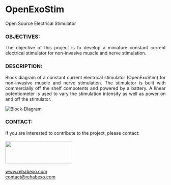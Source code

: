# OpenExoStim
Open Source Electrical Stimulator

### OBJECTIVES:
<P align="justify"> The objective of this project is to develop a miniature constant current electrical stimulator for non-invasive muscle and nerve stimulation.

### DESCRIPTION:
<P align="justify"> Block diagram of a constant current electrical stimulator (OpenExoStim) for non-invasive muscle and nerve stimulation. The stimulator is built with commercially off the shelf compotents and powered by a battery. A linear potentiometer is used to vary the stimulation intensity as well as power on and off the stimulator.

![Block-Diagram](https://github.com/RehabExo/OpenExoStim/blob/main/BlockDiagram.png)

### CONTACT:
If you are interested to contribute to the project, please contact: <br/>  
<img src="https://github.com/RehabExo/OpenExoAmp/blob/main/RehabExo_web.jpeg" width="210" height="70"> <br/>  
www.rehabexo.com <br/>
contact@rehabexo.com <br/>
